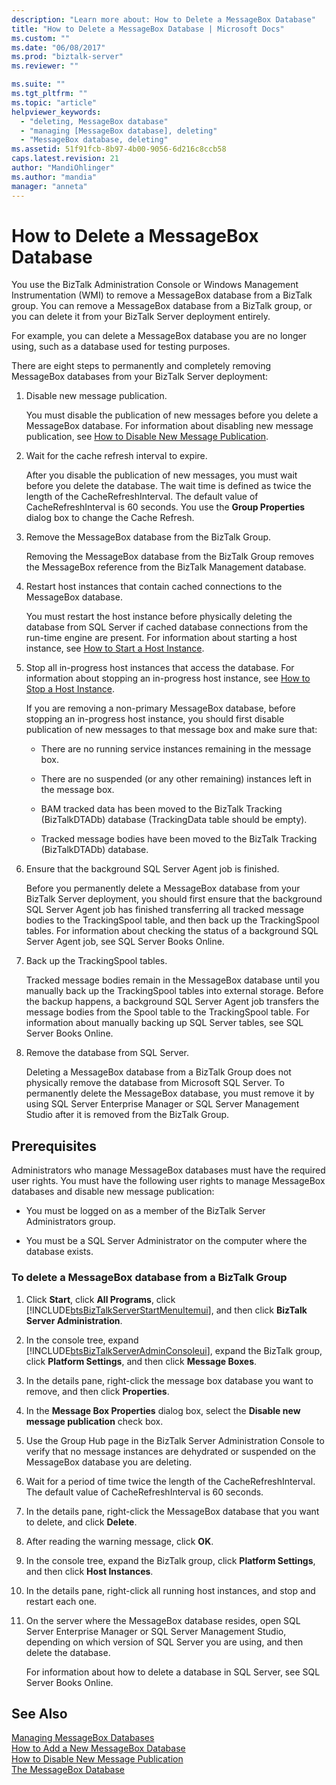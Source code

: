 ```yaml
---
description: "Learn more about: How to Delete a MessageBox Database"
title: "How to Delete a MessageBox Database | Microsoft Docs"
ms.custom: ""
ms.date: "06/08/2017"
ms.prod: "biztalk-server"
ms.reviewer: ""

ms.suite: ""
ms.tgt_pltfrm: ""
ms.topic: "article"
helpviewer_keywords: 
  - "deleting, MessageBox database"
  - "managing [MessageBox database], deleting"
  - "MessageBox database, deleting"
ms.assetid: 51f91fcb-8b97-4b00-9056-6d216c8ccb58
caps.latest.revision: 21
author: "MandiOhlinger"
ms.author: "mandia"
manager: "anneta"
---
```

# How to Delete a MessageBox Database
You use the BizTalk Administration Console or Windows Management Instrumentation (WMI) to remove a MessageBox database from a BizTalk group. You can remove a MessageBox database from a BizTalk group, or you can delete it from your BizTalk Server deployment entirely.  
  
 For example, you can delete a MessageBox database you are no longer using, such as a database used for testing purposes.  
  
 There are eight steps to permanently and completely removing MessageBox databases from your BizTalk Server deployment:  
  
1.  Disable new message publication.  
  
     You must disable the publication of new messages before you delete a MessageBox database. For information about disabling new message publication, see [How to Disable New Message Publication](../core/how-to-disable-new-message-publication.md).  
  
2.  Wait for the cache refresh interval to expire.  
  
     After you disable the publication of new messages, you must wait before you delete the database. The wait time is defined as twice the length of the CacheRefreshInterval. The default value of CacheRefreshInterval is 60 seconds. You use the **Group Properties** dialog box to change the Cache Refresh.  
  
3.  Remove the MessageBox database from the BizTalk Group.  
  
     Removing the MessageBox database from the BizTalk Group removes the MessageBox reference from the BizTalk Management database.  
  
4.  Restart host instances that contain cached connections to the MessageBox database.  
  
     You must restart the host instance before physically deleting the database from SQL Server if cached database connections from the run-time engine are present. For information about starting a host instance, see [How to Start a Host Instance](../core/how-to-start-a-host-instance.md).  
  
5.  Stop all in-progress host instances that access the database. For information about stopping an in-progress host instance, see [How to Stop a Host Instance](../core/how-to-stop-a-host-instance.md).  
  
     If you are removing a non-primary MessageBox database, before stopping an in-progress host instance, you should first disable publication of new messages to that message box and make sure that:  
  
    -   There are no running service instances remaining in the message box.  
  
    -   There are no suspended (or any other remaining) instances left in the message box.  
  
    -   BAM tracked data has been moved to the BizTalk Tracking (BizTalkDTADb) database (TrackingData table should be empty).  
  
    -   Tracked message bodies have been moved to the BizTalk Tracking (BizTalkDTADb) database.  
  
6.  Ensure that the background SQL Server Agent job is finished.  
  
     Before you permanently delete a MessageBox database from your BizTalk Server deployment, you should first ensure that the background SQL Server Agent job has finished transferring all tracked message bodies to the TrackingSpool table, and then back up the TrackingSpool tables. For information about checking the status of a background SQL Server Agent job, see SQL Server Books Online.  
  
7.  Back up the TrackingSpool tables.  
  
     Tracked message bodies remain in the MessageBox database until you manually back up the TrackingSpool tables into external storage. Before the backup happens, a background SQL Server Agent job transfers the message bodies from the Spool table to the TrackingSpool table. For information about manually backing up SQL Server tables, see SQL Server Books Online.  
  
8.  Remove the database from SQL Server.  
  
     Deleting a MessageBox database from a BizTalk Group does not physically remove the database from Microsoft SQL Server. To permanently delete the MessageBox database, you must remove it by using SQL Server Enterprise Manager or SQL Server Management Studio after it is removed from the BizTalk Group.  
  
## Prerequisites  
 Administrators who manage MessageBox databases must have the required user rights. You must have the following user rights to manage MessageBox databases and disable new message publication:  
  
-   You must be logged on as a member of the BizTalk Server Administrators group.  
  
-   You must be a SQL Server Administrator on the computer where the database exists.  
  
### To delete a MessageBox database from a BizTalk Group  
  
1. Click **Start**, click **All Programs**, click [!INCLUDE[btsBizTalkServerStartMenuItemui](../includes/btsbiztalkserverstartmenuitemui-md.md)], and then click **BizTalk Server Administration**.  
  
2. In the console tree, expand [!INCLUDE[btsBizTalkServerAdminConsoleui](../includes/btsbiztalkserveradminconsoleui-md.md)], expand the BizTalk group, click **Platform Settings**, and then click **Message Boxes**.  
  
3. In the details pane, right-click the message box database you want to remove, and then click **Properties**.  
  
4. In the **Message Box Properties** dialog box, select the **Disable new message publication** check box.  
  
5. Use the Group Hub page in the BizTalk Server Administration Console to verify that no message instances are dehydrated or suspended on the MessageBox database you are deleting.  
  
6. Wait for a period of time twice the length of the CacheRefreshInterval. The default value of CacheRefreshInterval is 60 seconds.  
  
7. In the details pane, right-click the MessageBox database that you want to delete, and click **Delete**.  
  
8. After reading the warning message, click **OK**.  
  
9. In the console tree, expand the BizTalk group, click **Platform Settings**, and then click **Host Instances**.  
  
10. In the details pane, right-click all running host instances, and stop and restart each one.  
  
11. On the server where the MessageBox database resides, open SQL Server Enterprise Manager or SQL Server Management Studio, depending on which version of SQL Server you are using, and then delete the database.  
  
     For information about how to delete a database in SQL Server, see SQL Server Books Online.  
  
## See Also  
 [Managing MessageBox Databases](../core/managing-messagebox-databases.md)   
 [How to Add a New MessageBox Database](../core/how-to-add-a-new-messagebox-database.md)   
 [How to Disable New Message Publication](../core/how-to-disable-new-message-publication.md)   
 [The MessageBox Database](../core/the-messagebox-database.md)
